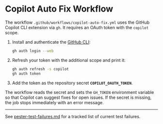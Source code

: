 # Copilot Auto Fix Workflow

The workflow `.github/workflows/copilot-auto-fix.yml` uses the GitHub Copilot CLI extension via `gh`. It requires an OAuth token with the `copilot` scope.

1. Install and authenticate the [GitHub CLI](https://cli.github.com/):

   ```bash
   gh auth login --web
   ```

2. Refresh your token with the additional scope and print it:

   ```bash
   gh auth refresh -s copilot
   gh auth token
   ```

3. Add the token as the repository secret **`COPILOT_OAUTH_TOKEN`**.

The workflow reads the secret and sets the `GH_TOKEN` environment variable so that Copilot can suggest fixes for open issues. If the secret is missing, the job stops immediately with an error message.

---

See [pester-test-failures.md](pester-test-failures.md) for a tracked list of current test failures.

